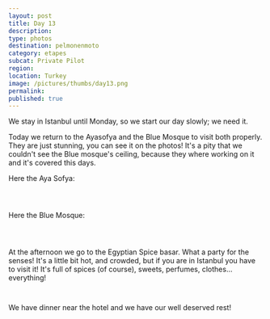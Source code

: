 ```yaml
---
layout: post
title: Day 13
description: 
type: photos
destination: pelmonenmoto
category: etapes
subcat: Private Pilot
region: 
location: Turkey
image: /pictures/thumbs/day13.png
permalink: 
published: true
---
```


We stay in Istanbul until Monday, so we start our day slowly; we need it. 

Today we return to the Ayasofya and the Blue Mosque to visit both properly. They are just stunning, you can see it on the photos! It's a pity that we couldn't see the Blue mosque's ceiling, because they where working on it and it's covered this days. 

Here the Aya Sofya:

<p><a
href="https://lh3.googleusercontent.com/n6AW7heznpT6PWJ-jC1Tv2QrSpYXYonMTKoFuLxmRBmFbkZgTkQOGsguvBWXvvKKRbv9I-_u-1Y9wvAfK-5v6OLck34jIT-BMsZ03kTW4zeelODE4oAdOSo2CRIPma-B9j4STpEiafLWHJsLdGBVOrteeIO6Cz5goPGXUGsuFaFb72qVNpNdJh1KgFruPcRvkEjm4vFyRZfkRUmbe6qbXBlKSx6ML8uZlSNybHhaQv9eHxhufofRLtPaZpMt0DaVR_Tlky3w1EOHhxw26JdY00IM5xx22SuZ1R_vysFrxUJLaz_qtZgfmiZzbE6gAOqQ6tktBcazHMhaSPgsGh2zFVLo4mpii3SS8oaxpju47BE_xuMIalGt7ODSet6fDEy4WtPz6yymKxBSY7-RKgjWhUg6D5LXzdmnhPesSe3OhrYcUqcsWpLILf63RTKuY3m0oeNNQWyO9QAuite7kC_5UPEMTzLvYNz_8e1bwz_ndPom0UUYK05_0hBTQvva5PyZezxtjfcbkD5uAf7D9_aQuL0TcdvMwr3_A8mo56a9KJYRUS0F2LsalOXBAfR73pIGI1cYjIls4EPnD0pZh-eH5-PBjbDzb5asu8t9kEmmhF1let_JJEGKmR7UIzKiKINOGxJ-oen_-gbPn3GM9nyCO7TuADKs6KCqWQ=w596-h794-no"><img 
src="https://lh3.googleusercontent.com/n6AW7heznpT6PWJ-jC1Tv2QrSpYXYonMTKoFuLxmRBmFbkZgTkQOGsguvBWXvvKKRbv9I-_u-1Y9wvAfK-5v6OLck34jIT-BMsZ03kTW4zeelODE4oAdOSo2CRIPma-B9j4STpEiafLWHJsLdGBVOrteeIO6Cz5goPGXUGsuFaFb72qVNpNdJh1KgFruPcRvkEjm4vFyRZfkRUmbe6qbXBlKSx6ML8uZlSNybHhaQv9eHxhufofRLtPaZpMt0DaVR_Tlky3w1EOHhxw26JdY00IM5xx22SuZ1R_vysFrxUJLaz_qtZgfmiZzbE6gAOqQ6tktBcazHMhaSPgsGh2zFVLo4mpii3SS8oaxpju47BE_xuMIalGt7ODSet6fDEy4WtPz6yymKxBSY7-RKgjWhUg6D5LXzdmnhPesSe3OhrYcUqcsWpLILf63RTKuY3m0oeNNQWyO9QAuite7kC_5UPEMTzLvYNz_8e1bwz_ndPom0UUYK05_0hBTQvva5PyZezxtjfcbkD5uAf7D9_aQuL0TcdvMwr3_A8mo56a9KJYRUS0F2LsalOXBAfR73pIGI1cYjIls4EPnD0pZh-eH5-PBjbDzb5asu8t9kEmmhF1let_JJEGKmR7UIzKiKINOGxJ-oen_-gbPn3GM9nyCO7TuADKs6KCqWQ=w596-h794-no" alt=""></a></p>

<p><a
href="https://lh3.googleusercontent.com/aOdA9YkH5u6Sr8MsiBO1OE7EjtRsCkDcIND2nfHOzpNFK_GWXhLAMYu6vhkyPN808UnFi4R4F2WS_CER3pSJqe6DOQ--5GF3tlS6MYlH2YzmRqodeX0dpBcf2N9rINJ3TfwYon_E4HRr_ZqsJqGqs4-VyoHeDHCf58Exepq2xdaHSjr-AwdWcrPRaExFjF6WhuvAT9-90Wo4NdjKy0e9yxwqahfWCITILj05gaY1UdTFPo2BDuCw3WUwk6lbh689bbzD3JZ6RTWkvJg1kHlTUcV1iItE21Nb3tjVSuBeW_VXvHaHYEKnJb4ezE6vnlj5j58Q_S_9aVpMY8cfA1hBG59nMWHX-bfxJJrw3r_OqkF1p5vd-bMHh0ZK_Jy0FoMVnib7lYi8Qhd1q1eWueoTeEE0177zRCb5KXVwn6qE-R6X7sENHt44zVhzQhhRxWcyr26y4COw9iwPdX8_vn2YIXu0OJVx9BeOPss3AOpoKmFwWPl-FivBqOf-aB5E0SL9OR4rszxx4UyDjeId5WJ1yakYSCjMvdBr0Y9PpuqGJyg41M8PziiJPp3XtWBy9-_3I6Y9w82hd45uXV4R1fcT5NdxS7I9wDuOMtkHmhfpwiyWHMLbf6wCT9TZumswaWTTeKo-69kydlTW1wv-kngV_ktgN1fmZ7Xneg=w1059-h794-no"><img 
src="https://lh3.googleusercontent.com/aOdA9YkH5u6Sr8MsiBO1OE7EjtRsCkDcIND2nfHOzpNFK_GWXhLAMYu6vhkyPN808UnFi4R4F2WS_CER3pSJqe6DOQ--5GF3tlS6MYlH2YzmRqodeX0dpBcf2N9rINJ3TfwYon_E4HRr_ZqsJqGqs4-VyoHeDHCf58Exepq2xdaHSjr-AwdWcrPRaExFjF6WhuvAT9-90Wo4NdjKy0e9yxwqahfWCITILj05gaY1UdTFPo2BDuCw3WUwk6lbh689bbzD3JZ6RTWkvJg1kHlTUcV1iItE21Nb3tjVSuBeW_VXvHaHYEKnJb4ezE6vnlj5j58Q_S_9aVpMY8cfA1hBG59nMWHX-bfxJJrw3r_OqkF1p5vd-bMHh0ZK_Jy0FoMVnib7lYi8Qhd1q1eWueoTeEE0177zRCb5KXVwn6qE-R6X7sENHt44zVhzQhhRxWcyr26y4COw9iwPdX8_vn2YIXu0OJVx9BeOPss3AOpoKmFwWPl-FivBqOf-aB5E0SL9OR4rszxx4UyDjeId5WJ1yakYSCjMvdBr0Y9PpuqGJyg41M8PziiJPp3XtWBy9-_3I6Y9w82hd45uXV4R1fcT5NdxS7I9wDuOMtkHmhfpwiyWHMLbf6wCT9TZumswaWTTeKo-69kydlTW1wv-kngV_ktgN1fmZ7Xneg=w1059-h794-no" alt=""></a></p>

<p><a
href="https://lh3.googleusercontent.com/PIcLzvpqJ_4IWs6AOmgTFmtp0Kpp361FTFZJzD8ND7jqeQrUOpCs22vyOWXKZvZhWNP-pafCGUWBTW-20RuHiPmzQFJj5XxQNGu5TuiXntnaBf-lyC0gAW_RgqzZFHHwNROORQDoGnPIySHyyf0YMWoaDxk44N-DGsvyGoQEADjgiNAE_OnFWzEHRkOzzsQgjOfVP2R-InTbu4V603ptMDKm63NItUeR3rb-QhJv569cxMP9dxvmdNn_zk3KcSa7fVIZJv3q2qmdSeZAby37Nwr0yh50hYteizkpmHQ0UoO_cgKG4HD6E8E90DbASryPkaGnGZORqPw0v0QRdwFRDD_RkGZk6j4vE_GReA16ery4xurVw1K7fBED2ML9c5HaHL4sJvXTxwkiVVe0iOtA1vDvCdpWEvZ4d7PHKEMskSgWzQd4hiTuyBc5G09Tq2-VDaNuv4IE-smnpLauu94abS-69cPe8-lut63HG4rAcoXY9i4ZbS3NjtP0bK-bR6KZ6FM7xV5Z-vdIE8FXEWu7nAe2DMfzSHnLiWbXWCesd5T3G6HRJ-qHLRUH3yjuY5RVOuVQeiVCnz28g3RHn6i1yZ3nd8fK1NfuToEscopIDFnzkB7WgnpW_O3dbQlWVY7LKJOlY9W0BT_6jykVbkt6r2ZuFpBS1uvMWQ=w476-h634-no"><img 
src="https://lh3.googleusercontent.com/PIcLzvpqJ_4IWs6AOmgTFmtp0Kpp361FTFZJzD8ND7jqeQrUOpCs22vyOWXKZvZhWNP-pafCGUWBTW-20RuHiPmzQFJj5XxQNGu5TuiXntnaBf-lyC0gAW_RgqzZFHHwNROORQDoGnPIySHyyf0YMWoaDxk44N-DGsvyGoQEADjgiNAE_OnFWzEHRkOzzsQgjOfVP2R-InTbu4V603ptMDKm63NItUeR3rb-QhJv569cxMP9dxvmdNn_zk3KcSa7fVIZJv3q2qmdSeZAby37Nwr0yh50hYteizkpmHQ0UoO_cgKG4HD6E8E90DbASryPkaGnGZORqPw0v0QRdwFRDD_RkGZk6j4vE_GReA16ery4xurVw1K7fBED2ML9c5HaHL4sJvXTxwkiVVe0iOtA1vDvCdpWEvZ4d7PHKEMskSgWzQd4hiTuyBc5G09Tq2-VDaNuv4IE-smnpLauu94abS-69cPe8-lut63HG4rAcoXY9i4ZbS3NjtP0bK-bR6KZ6FM7xV5Z-vdIE8FXEWu7nAe2DMfzSHnLiWbXWCesd5T3G6HRJ-qHLRUH3yjuY5RVOuVQeiVCnz28g3RHn6i1yZ3nd8fK1NfuToEscopIDFnzkB7WgnpW_O3dbQlWVY7LKJOlY9W0BT_6jykVbkt6r2ZuFpBS1uvMWQ=w476-h634-no" alt=""></a></p>

Here the Blue Mosque:

<p><a
href="https://lh3.googleusercontent.com/0GmfwY4d-v4ITvfQCvVz4iPdWQ2eCOl-ACCxVnVKLXLzpR3j-R1skzlakLjbCWU4POWkUN2XPE6PIP8NGwuFsmt1K0FlvCqbD_r9YkackuzD2LiPdTKrJMCXjI3uil-rdIK9cFT3EVIGkn9niFbFgN8NTnlPDix3sZNpsw7QHUlSrQqVYS3kkC0alelVxr9f0pLnUTGMm_035fo8aL1dUyVN5SeeGQ-NEXFq1frmKQ1qgQL79EM8tBE3fG4wUXbbyp3Huog-welq2AJCPzfmpp501gdkwG0KGtr6XFBCePwIa7UvPxfvV4o4n0K2on_m45Qicm5KWnszVtzO67Fm-jDiOIwH-eu21PAwY0i4abil3OHD6DO_-m354xPWmpKU-9oTDIQLN_zPo-lg6_w2Nfnyg_s9WYfq-0H_GtGb6n2dWJJZ3EdRPgznhS2p5KgZDtnaUxG-Yo8kNmUHLHEcvc7hAwLhsUTcYRYFShrOX9rnSu0GOX4MKUcQ9x7pLyHQsoT-XLuxcGG0m26cumY2X9mlyZo85vMXk9O0JhqVIqLYM7bAoxJMyA3Skyn1mUKsuJK4F6C_dOkVPaaHj-2Aay5F495Gmuc0XT-0Iic-5xb8YPP2UIoarnph0-0wDAsRKQvoNqFBRmf-CWnCzwn9WBlNuj4odx-o2A=w845-h634-no"><img 
src="https://lh3.googleusercontent.com/0GmfwY4d-v4ITvfQCvVz4iPdWQ2eCOl-ACCxVnVKLXLzpR3j-R1skzlakLjbCWU4POWkUN2XPE6PIP8NGwuFsmt1K0FlvCqbD_r9YkackuzD2LiPdTKrJMCXjI3uil-rdIK9cFT3EVIGkn9niFbFgN8NTnlPDix3sZNpsw7QHUlSrQqVYS3kkC0alelVxr9f0pLnUTGMm_035fo8aL1dUyVN5SeeGQ-NEXFq1frmKQ1qgQL79EM8tBE3fG4wUXbbyp3Huog-welq2AJCPzfmpp501gdkwG0KGtr6XFBCePwIa7UvPxfvV4o4n0K2on_m45Qicm5KWnszVtzO67Fm-jDiOIwH-eu21PAwY0i4abil3OHD6DO_-m354xPWmpKU-9oTDIQLN_zPo-lg6_w2Nfnyg_s9WYfq-0H_GtGb6n2dWJJZ3EdRPgznhS2p5KgZDtnaUxG-Yo8kNmUHLHEcvc7hAwLhsUTcYRYFShrOX9rnSu0GOX4MKUcQ9x7pLyHQsoT-XLuxcGG0m26cumY2X9mlyZo85vMXk9O0JhqVIqLYM7bAoxJMyA3Skyn1mUKsuJK4F6C_dOkVPaaHj-2Aay5F495Gmuc0XT-0Iic-5xb8YPP2UIoarnph0-0wDAsRKQvoNqFBRmf-CWnCzwn9WBlNuj4odx-o2A=w845-h634-no" alt=""></a></p>

<p><a
href="https://lh3.googleusercontent.com/ZzzsXIfTXShOKOxLLO3UIJx8OTdNI_vjrKio4-efO8S51As86ka_-ONN65h_F3mP08ru534Y-L1cfuwj0yYRWeR08ixOQORJlDl5Vmg59JcjxpNnBfdRRMSOOg8P6MF1joJ_A2W5XrhgfiUTZs0u6DiVxQm1gt4Jl4JLW1lxvjy3AlrV9Hz_qFCeeQYs6svd0K2vhuYx6n0VaIs-TqPNrqPj_xd-FqqASrBh8Lz9M2mCnxmFs6RYRAzB_TUfEWjAg0dwt7mPxI88D2cmxyiyYAJ7PSgzZ6E8j-OMLA53WPit2J81eco9ZxK_3-33JclQ48S3SYSgHqlbPm9Rpi_RTmy6s2Vd2fAY4k_H35wElZa4yiEwiuaxTNAKxTZ2Ab4R03JvhXllTNBv35B36Md-YKTFIF5bJH0r8B88NLy10eaITorMWXtJRezRgqguBuvJvPb_oSWC5fTMYZpKvuIJZBlLZU_y0eWOmAg32TEdlcPBd2A4jq3xtc3gCJPg1STqVWH1vse1zlIESPnvcB2D_E8h9fqc51IVgNjnBrDYX5W49pOVd7Yl5ZEogH4g5JIdg8ebfqeXawR_2fWeLiLiv52nzyyMGEF-YxAfjXTb0aDOjyeozrAHhsiL8Y6zqm232E97ucT9U_tpbWZnXqmLopJSU612JCTnNg=w845-h634-no"><img 
src="https://lh3.googleusercontent.com/ZzzsXIfTXShOKOxLLO3UIJx8OTdNI_vjrKio4-efO8S51As86ka_-ONN65h_F3mP08ru534Y-L1cfuwj0yYRWeR08ixOQORJlDl5Vmg59JcjxpNnBfdRRMSOOg8P6MF1joJ_A2W5XrhgfiUTZs0u6DiVxQm1gt4Jl4JLW1lxvjy3AlrV9Hz_qFCeeQYs6svd0K2vhuYx6n0VaIs-TqPNrqPj_xd-FqqASrBh8Lz9M2mCnxmFs6RYRAzB_TUfEWjAg0dwt7mPxI88D2cmxyiyYAJ7PSgzZ6E8j-OMLA53WPit2J81eco9ZxK_3-33JclQ48S3SYSgHqlbPm9Rpi_RTmy6s2Vd2fAY4k_H35wElZa4yiEwiuaxTNAKxTZ2Ab4R03JvhXllTNBv35B36Md-YKTFIF5bJH0r8B88NLy10eaITorMWXtJRezRgqguBuvJvPb_oSWC5fTMYZpKvuIJZBlLZU_y0eWOmAg32TEdlcPBd2A4jq3xtc3gCJPg1STqVWH1vse1zlIESPnvcB2D_E8h9fqc51IVgNjnBrDYX5W49pOVd7Yl5ZEogH4g5JIdg8ebfqeXawR_2fWeLiLiv52nzyyMGEF-YxAfjXTb0aDOjyeozrAHhsiL8Y6zqm232E97ucT9U_tpbWZnXqmLopJSU612JCTnNg=w845-h634-no" alt=""></a></p>

<p><a
href="https://lh3.googleusercontent.com/SxUyrPAyy9G_6e-nIGVSqLQv2b0eIVSQmTwHWef0zaMcCGH8SRHCCFOthhKXy6kT8UjsBEEm8oas0-zNqFhQn-m5zV2JstgI9iI-qjQXRSZnhZGkiW80h3g1FFV7dlZd2FrBFOS58Vuu8H3X_kF1HSuFgEO8cmRjoRV9VpqG6t8cadcXj-_J9gUy111JhCGxpnfYf26gHt7H3mBV3HsXesCxiX0B4NqWjmwq3IF0_-PmCCK3kcC73e8KGHGAo4BIfD07Ro8kzd_GWzK5Uvb1qbbhVTX7H-E6xZ7Z0rhQnTL-ODg_CCye9p6tZwABZOzaMas8w-9EfuzXDv77qfg6dhGeDZXGTc62jR9IEQ6mFQCfDH4HiYf3w_-CBe9ycJpOwnYQDnORpu9tLRRWZsnp3dyvPSBbYvfkveAU2a01JA96mV-AvQV-ArkHtoeh0NrH8S0apnbgULVK9vnsAvFP9GxCzmXfjjjARy5d4eD9rZVEMQMKbCuqoaCJKqGQsSOo6ouhQq6hw5WPtMt4IOausNBt65_701AHqyvb5KtDyEPgyLbjbSI2crXVp4NvgjNyP1r9mliJXoXg8MoJ_Fy-9l4nKiG4J3uTM-GYlVk4srxHzs85wKD18enRAEQomSLJq_vt-elVkjXZfBHrMl0LJIhJoCfuPvohbA=w845-h634-no"><img 
src="https://lh3.googleusercontent.com/SxUyrPAyy9G_6e-nIGVSqLQv2b0eIVSQmTwHWef0zaMcCGH8SRHCCFOthhKXy6kT8UjsBEEm8oas0-zNqFhQn-m5zV2JstgI9iI-qjQXRSZnhZGkiW80h3g1FFV7dlZd2FrBFOS58Vuu8H3X_kF1HSuFgEO8cmRjoRV9VpqG6t8cadcXj-_J9gUy111JhCGxpnfYf26gHt7H3mBV3HsXesCxiX0B4NqWjmwq3IF0_-PmCCK3kcC73e8KGHGAo4BIfD07Ro8kzd_GWzK5Uvb1qbbhVTX7H-E6xZ7Z0rhQnTL-ODg_CCye9p6tZwABZOzaMas8w-9EfuzXDv77qfg6dhGeDZXGTc62jR9IEQ6mFQCfDH4HiYf3w_-CBe9ycJpOwnYQDnORpu9tLRRWZsnp3dyvPSBbYvfkveAU2a01JA96mV-AvQV-ArkHtoeh0NrH8S0apnbgULVK9vnsAvFP9GxCzmXfjjjARy5d4eD9rZVEMQMKbCuqoaCJKqGQsSOo6ouhQq6hw5WPtMt4IOausNBt65_701AHqyvb5KtDyEPgyLbjbSI2crXVp4NvgjNyP1r9mliJXoXg8MoJ_Fy-9l4nKiG4J3uTM-GYlVk4srxHzs85wKD18enRAEQomSLJq_vt-elVkjXZfBHrMl0LJIhJoCfuPvohbA=w845-h634-no" alt=""></a></p>



At the afternoon we go to the Egyptian Spice basar. What a party for the senses! It's a little bit hot, and crowded, but if you are in Istanbul you have to visit it! It's full of spices (of course), sweets, perfumes, clothes... everything!

<p><a
href="https://lh3.googleusercontent.com/mQynrTZtOOG9brHWtWhw_Zjyb5u0vSe-8vOJt-4jaHtg3-BPFmRnAHmu2IzunFoAL7J9LmZX9kALDVqOjPJWAkY3NfrznuB5-pR_dNKVHA7BaRFL_E0HX3inp8NrD1s0jQ_0dFXEHmrAaJclvLbXVvFBYvTnauxgkIhlFD8E78FY3YibD_cqVXjU3B1AJJ1cTM_-UPejKWjB_O81IdlwJ2bH-kK3lmm8KcAM0mLr19Gzr1uNwR5p53T10f8vCzknR9s2QAmxO9N6ivBBO1UgwaVKczn7dcl41A65hfQNgziiEPOzxwzWowGTWjs2tAs85znjASbbHUTKdxZ7U6nf2o_jr_PQ4M01Nb1xygOwTDpVR2fM6Et8_iPQ2SXiCSlUNJ0MCS2b9b5vdfB_ojddmZSNMQt0ZL5yG2Hxl3rn5tYK35_TX3bQtZyZ4JKrJZqsISk9g34MD0eO8Whj_i8PzuL8mdoQkNFmw6CVj1MTsuoOWJAzGGHRBKqX7xJatfdrVMPtYcc-vrJHEDZ3FriKjAz0VpSMZ_8nK7d1aNX6qh1LYQiu2vWdBypszwgS9RlQ_G75kMmCseJXmVEHLqyIUVqP3qUOXfKQ4mJhr20Y4anp6M4_31j3MrdihjgP5JVuYu65ouboD1N8g4f12IBKs6nOw-6fqhzdQw=w1059-h794-no"><img 
src="https://lh3.googleusercontent.com/mQynrTZtOOG9brHWtWhw_Zjyb5u0vSe-8vOJt-4jaHtg3-BPFmRnAHmu2IzunFoAL7J9LmZX9kALDVqOjPJWAkY3NfrznuB5-pR_dNKVHA7BaRFL_E0HX3inp8NrD1s0jQ_0dFXEHmrAaJclvLbXVvFBYvTnauxgkIhlFD8E78FY3YibD_cqVXjU3B1AJJ1cTM_-UPejKWjB_O81IdlwJ2bH-kK3lmm8KcAM0mLr19Gzr1uNwR5p53T10f8vCzknR9s2QAmxO9N6ivBBO1UgwaVKczn7dcl41A65hfQNgziiEPOzxwzWowGTWjs2tAs85znjASbbHUTKdxZ7U6nf2o_jr_PQ4M01Nb1xygOwTDpVR2fM6Et8_iPQ2SXiCSlUNJ0MCS2b9b5vdfB_ojddmZSNMQt0ZL5yG2Hxl3rn5tYK35_TX3bQtZyZ4JKrJZqsISk9g34MD0eO8Whj_i8PzuL8mdoQkNFmw6CVj1MTsuoOWJAzGGHRBKqX7xJatfdrVMPtYcc-vrJHEDZ3FriKjAz0VpSMZ_8nK7d1aNX6qh1LYQiu2vWdBypszwgS9RlQ_G75kMmCseJXmVEHLqyIUVqP3qUOXfKQ4mJhr20Y4anp6M4_31j3MrdihjgP5JVuYu65ouboD1N8g4f12IBKs6nOw-6fqhzdQw=w1059-h794-no" alt=""></a></p>

<p><a
href="https://lh3.googleusercontent.com/Ar3RaGXAZTEys4HhcAhhTJQOfkw7QmX1qZCQ6d3aA-k7TPQIiob_TkIPSrkpcVIztrTO0XCO7_t8p3PJL-EbXQ6jen2zkVrqPYCypQH_lrSPC2XheqaO3ZK19TiCu6hdwF9E2hbwNLZFDDQlkOvHiKfEDuufPrKRbYcCyMfC1KbcJ8k6T4hYfNSAZkTQk_kNGzuXqpDo5Mg021QaD82as4JL2gIrBuYiIVn0CMcLz5bYFLPcWqD3tjj41Rw5PN-2lvWPFh-yOVDZjPyruCah0Jwn8aFV8RodEF8hB0xusS4io4ufxJ7usfLXWYnGvkyPDv64c64ViX2jpXUtpgG48yhAP82hPgXNNpw3ax4TT2yQzWZRhsJ8bhOl7JELGSp3usbrsFbT04MviIQ_CXucIykLnwFYlmSag4FStcZH_8Glbp77YXr33LMId9PlXeR2GCVQGWeiGx2CEfN0Oa4ERt_j6AmcJiuRgXnYDz-__yTsUQW6K7twRXVUJanJK2_gLM6sJR8EGgQ8fzelsQddxItaBCZ487oa9xh34iGlQFijCvN6c4rCXfVZ8UZzNB5fhVd-NRpDbW0ZmKLZ1p-6n9RCYAHu_GeHrUrh9UONOhYGDsy16QHNGLTRBTeVr3pnZVzmFVMhmRj8eBzR5JVdVIPjv7jsi4du6w=w845-h634-no"><img 
src="https://lh3.googleusercontent.com/Ar3RaGXAZTEys4HhcAhhTJQOfkw7QmX1qZCQ6d3aA-k7TPQIiob_TkIPSrkpcVIztrTO0XCO7_t8p3PJL-EbXQ6jen2zkVrqPYCypQH_lrSPC2XheqaO3ZK19TiCu6hdwF9E2hbwNLZFDDQlkOvHiKfEDuufPrKRbYcCyMfC1KbcJ8k6T4hYfNSAZkTQk_kNGzuXqpDo5Mg021QaD82as4JL2gIrBuYiIVn0CMcLz5bYFLPcWqD3tjj41Rw5PN-2lvWPFh-yOVDZjPyruCah0Jwn8aFV8RodEF8hB0xusS4io4ufxJ7usfLXWYnGvkyPDv64c64ViX2jpXUtpgG48yhAP82hPgXNNpw3ax4TT2yQzWZRhsJ8bhOl7JELGSp3usbrsFbT04MviIQ_CXucIykLnwFYlmSag4FStcZH_8Glbp77YXr33LMId9PlXeR2GCVQGWeiGx2CEfN0Oa4ERt_j6AmcJiuRgXnYDz-__yTsUQW6K7twRXVUJanJK2_gLM6sJR8EGgQ8fzelsQddxItaBCZ487oa9xh34iGlQFijCvN6c4rCXfVZ8UZzNB5fhVd-NRpDbW0ZmKLZ1p-6n9RCYAHu_GeHrUrh9UONOhYGDsy16QHNGLTRBTeVr3pnZVzmFVMhmRj8eBzR5JVdVIPjv7jsi4du6w=w845-h634-no" alt=""></a></p>

We have dinner near the hotel and we have our well deserved rest!


